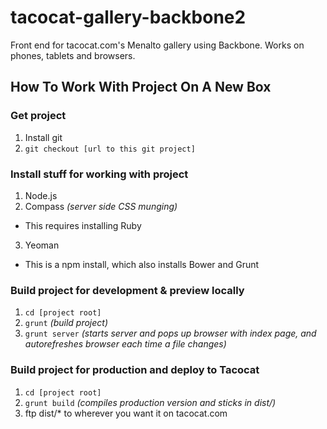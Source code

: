 tacocat-gallery-backbone2
=========================

Front end for tacocat.com's Menalto gallery using Backbone.   Works on phones, tablets and browsers.

## How To Work With Project On A New Box

### Get project
1. Install git
2. `git checkout [url to this git project]`

### Install stuff for working with project
1. Node.js
2. Compass *(server side CSS munging)* 
 * This requires installing Ruby
3. Yeoman
 * This is a npm install, which also installs Bower and Grunt

### Build project for development & preview locally
1. `cd [project root]`
2. `grunt` *(build project)*
3. `grunt server` *(starts server and pops up browser with index page, and autorefreshes browser each time a file changes)*

### Build project for production and deploy to Tacocat
1. `cd [project root]`
2. `grunt build` *(compiles production version and sticks in dist/)*
3. ftp dist/* to wherever you want it on tacocat.com
